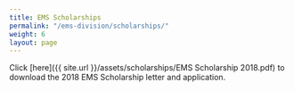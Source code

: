 ```yaml
---
title: EMS Scholarships
permalink: "/ems-division/scholarships/"
weight: 6
layout: page
---
```


Click [here]({{ site.url }}/assets/scholarships/EMS Scholarship 2018.pdf) to download the 2018 EMS Scholarship letter and application.
